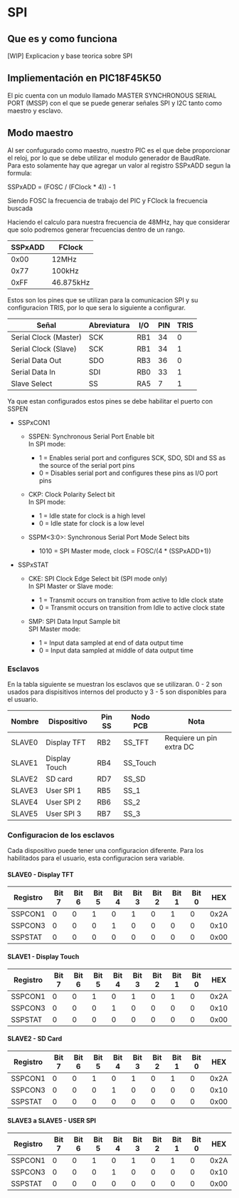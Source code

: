 # SPI  

## Que es y como funciona  

[WIP] Explicacion y base teorica sobre SPI

## Impliementación en PIC18F45K50  

El pic cuenta con un modulo llamado MASTER SYNCHRONOUS
SERIAL PORT (MSSP) con el que se puede generar señales SPI y I2C tanto como maestro y esclavo.  

## Modo maestro

Al ser confugurado como maestro, nuestro PIC es el que debe proporcionar el reloj, por lo que se debe utilizar el modulo generador de BaudRate.  
Para esto solamente hay que agregar un valor al registro SSPxADD segun la formula:  

SSPxADD = (FOSC / (FClock * 4)) - 1

Siendo FOSC la frecuencia de trabajo del PIC y FClock la frecuencia buscada

Haciendo el calculo para nuestra frecuencia de 48MHz, hay que considerar que solo podremos generar frecuencias dentro de un rango.  

| SSPxADD | FClock |
| -- | -- |
| 0x00 | 12MHz |
| 0x77 | 100kHz |
| 0xFF | 46.875kHz |

Estos son los pines que se utilizan para la comunicacion SPI y su configuracion TRIS, por lo que sera lo siguiente a configurar.

| Señal | Abreviatura | I/O | PIN | TRIS |
| -- | -- | -- | -- | -- |
| Serial Clock (Master) | SCK | RB1 | 34 | 0 |
| Serial Clock (Slave) | SCK | RB1 | 34 | 1 |
| Serial Data Out | SDO | RB3 | 36 | 0 |
| Serial Data In | SDI | RB0 | 33 | 1 |
| Slave Select | SS | RA5 | 7 | 1 |

Ya que estan configurados estos pines se debe habilitar el puerto con SSPEN

- SSPxCON1  

  - SSPEN: Synchronous Serial Port Enable bit  
In SPI mode:  
    - 1 = Enables serial port and configures SCK, SDO, SDI and SS as the source of the serial port pins  
    - 0 = Disables serial port and configures these pins as I/O port pins

  - CKP: Clock Polarity Select bit  
    In SPI mode:
    - 1 = Idle state for clock is a high level
    - 0 = Idle state for clock is a low level
  - SSPM<3:0>: Synchronous Serial Port Mode Select bits  
    - 1010 = SPI Master mode, clock = FOSC/(4 * (SSPxADD+1))

- SSPxSTAT
  - CKE: SPI Clock Edge Select bit (SPI mode only)  
    In SPI Master or Slave mode:
    - 1 = Transmit occurs on transition from active to Idle clock state
    - 0 = Transmit occurs on transition from Idle to active clock state

  - SMP: SPI Data Input Sample bit  
    SPI Master mode:  
    - 1 = Input data sampled at end of data output time
    - 0 = Input data sampled at middle of data output time

### Esclavos

En la tabla siguiente se muestran los esclavos que se utilizaran. 0 - 2 son usados para dispisitivos internos del producto y 3 - 5 son disponibles para el usuario.

| Nombre | Dispositivo | Pin SS | Nodo PCB | Nota |
| -- | -- | -- | -- | -- |
| SLAVE0 | Display TFT | RB2 | SS_TFT | Requiere un pin extra DC |
| SLAVE1 | Display Touch | RB4 | SS_Touch |  |
| SLAVE2 | SD card | RD7 | SS_SD |  |
| SLAVE3 | User SPI 1 | RB5 | SS_1 |  |
| SLAVE4 | User SPI 2 | RB6 | SS_2 |  |
| SLAVE5 | User SPI 3 | RB7 | SS_3 |  |

### Configuracion de los esclavos

Cada dispositivo puede tener una configuracion diferente. Para los habilitados para el usuario, esta configuracion sera variable.

#### SLAVE0 - Display TFT

| Registro | Bit 7 | Bit 6 | Bit 5 | Bit 4 | Bit 3 | Bit 2 | Bit 1 | Bit 0 | HEX |
| -- | -- | -- | -- | -- | -- | -- | -- | -- | -- |
| SSPCON1 | 0 | 0 | 1 | 0 | 1 | 0 | 1 | 0 | 0x2A |
| SSPCON3 | 0 | 0 | 0 | 1 | 0 | 0 | 0 | 0 | 0x10 |
| SSPSTAT | 0 | 0 | 0 | 0 | 0 | 0 | 0 | 0 | 0x00 |

#### SLAVE1 - Display Touch

| Registro | Bit 7 | Bit 6 | Bit 5 | Bit 4 | Bit 3 | Bit 2 | Bit 1 | Bit 0 | HEX |
| -- | -- | -- | -- | -- | -- | -- | -- | -- | -- |
| SSPCON1 | 0 | 0 | 1 | 0 | 1 | 0 | 1 | 0 | 0x2A |
| SSPCON3 | 0 | 0 | 0 | 1 | 0 | 0 | 0 | 0 | 0x10 |
| SSPSTAT | 0 | 0 | 0 | 0 | 0 | 0 | 0 | 0 | 0x00 |

#### SLAVE2 - SD Card

| Registro | Bit 7 | Bit 6 | Bit 5 | Bit 4 | Bit 3 | Bit 2 | Bit 1 | Bit 0 | HEX |
| -- | -- | -- | -- | -- | -- | -- | -- | -- | -- |
| SSPCON1 | 0 | 0 | 1 | 0 | 1 | 0 | 1 | 0 | 0x2A |
| SSPCON3 | 0 | 0 | 0 | 1 | 0 | 0 | 0 | 0 | 0x10 |
| SSPSTAT | 0 | 0 | 0 | 0 | 0 | 0 | 0 | 0 | 0x00 |

#### SLAVE3 a SLAVE5 - USER SPI

| Registro | Bit 7 | Bit 6 | Bit 5 | Bit 4 | Bit 3 | Bit 2 | Bit 1 | Bit 0 | HEX |
| -- | -- | -- | -- | -- | -- | -- | -- | -- | -- |
| SSPCON1 | 0 | 0 | 1 | 0 | 1 | 0 | 1 | 0 | 0x2A |
| SSPCON3 | 0 | 0 | 0 | 1 | 0 | 0 | 0 | 0 | 0x10 |
| SSPSTAT | 0 | 0 | 0 | 0 | 0 | 0 | 0 | 0 | 0x00 |
